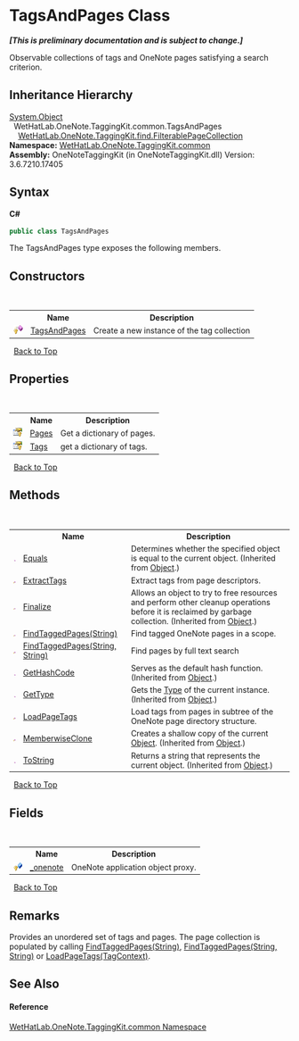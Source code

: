 # TagsAndPages Class
 _**\[This is preliminary documentation and is subject to change.\]**_

Observable collections of tags and OneNote pages satisfying a search criterion.


## Inheritance Hierarchy
<a href="http://msdn2.microsoft.com/en-us/library/e5kfa45b" target="_blank">System.Object</a><br />&nbsp;&nbsp;WetHatLab.OneNote.TaggingKit.common.TagsAndPages<br />&nbsp;&nbsp;&nbsp;&nbsp;<a href="fd54c106-45a5-9572-9322-dede80a289d0.md">WetHatLab.OneNote.TaggingKit.find.FilterablePageCollection</a><br />
**Namespace:**&nbsp;<a href="bcdbab9c-63d1-48a4-6937-af53fb8d9a55.md">WetHatLab.OneNote.TaggingKit.common</a><br />**Assembly:**&nbsp;OneNoteTaggingKit (in OneNoteTaggingKit.dll) Version: 3.6.7210.17405

## Syntax

**C#**<br />
``` C#
public class TagsAndPages
```

The TagsAndPages type exposes the following members.


## Constructors
&nbsp;<table><tr><th></th><th>Name</th><th>Description</th></tr><tr><td>![Protected method](media/protmethod.gif "Protected method")</td><td><a href="37e8c68b-9cfe-5980-5a76-1a15432b159b.md">TagsAndPages</a></td><td>
Create a new instance of the tag collection</td></tr></table>&nbsp;
<a href="#tagsandpages-class">Back to Top</a>

## Properties
&nbsp;<table><tr><th></th><th>Name</th><th>Description</th></tr><tr><td>![Protected property](media/protproperty.gif "Protected property")</td><td><a href="a19ad079-12a2-f9d0-626e-ba9de4d11f62.md">Pages</a></td><td>
Get a dictionary of pages.</td></tr><tr><td>![Protected property](media/protproperty.gif "Protected property")</td><td><a href="0314d54a-9714-e4f0-51e2-d798cced1a63.md">Tags</a></td><td>
get a dictionary of tags.</td></tr></table>&nbsp;
<a href="#tagsandpages-class">Back to Top</a>

## Methods
&nbsp;<table><tr><th></th><th>Name</th><th>Description</th></tr><tr><td>![Public method](media/pubmethod.gif "Public method")</td><td><a href="http://msdn2.microsoft.com/en-us/library/bsc2ak47" target="_blank">Equals</a></td><td>
Determines whether the specified object is equal to the current object.
 (Inherited from <a href="http://msdn2.microsoft.com/en-us/library/e5kfa45b" target="_blank">Object</a>.)</td></tr><tr><td>![Protected method](media/protmethod.gif "Protected method")</td><td><a href="b102ec25-2df2-70e4-396e-e2f2db35c94a.md">ExtractTags</a></td><td>
Extract tags from page descriptors.</td></tr><tr><td>![Protected method](media/protmethod.gif "Protected method")</td><td><a href="http://msdn2.microsoft.com/en-us/library/4k87zsw7" target="_blank">Finalize</a></td><td>
Allows an object to try to free resources and perform other cleanup operations before it is reclaimed by garbage collection.
 (Inherited from <a href="http://msdn2.microsoft.com/en-us/library/e5kfa45b" target="_blank">Object</a>.)</td></tr><tr><td>![Protected method](media/protmethod.gif "Protected method")</td><td><a href="237240c6-6264-fca9-cb48-30717d16232f.md">FindTaggedPages(String)</a></td><td>
Find tagged OneNote pages in a scope.</td></tr><tr><td>![Protected method](media/protmethod.gif "Protected method")</td><td><a href="aa4818db-9b9d-c820-8334-c96a71c2a2b4.md">FindTaggedPages(String, String)</a></td><td>
Find pages by full text search</td></tr><tr><td>![Public method](media/pubmethod.gif "Public method")</td><td><a href="http://msdn2.microsoft.com/en-us/library/zdee4b3y" target="_blank">GetHashCode</a></td><td>
Serves as the default hash function.
 (Inherited from <a href="http://msdn2.microsoft.com/en-us/library/e5kfa45b" target="_blank">Object</a>.)</td></tr><tr><td>![Public method](media/pubmethod.gif "Public method")</td><td><a href="http://msdn2.microsoft.com/en-us/library/dfwy45w9" target="_blank">GetType</a></td><td>
Gets the <a href="http://msdn2.microsoft.com/en-us/library/42892f65" target="_blank">Type</a> of the current instance.
 (Inherited from <a href="http://msdn2.microsoft.com/en-us/library/e5kfa45b" target="_blank">Object</a>.)</td></tr><tr><td>![Protected method](media/protmethod.gif "Protected method")</td><td><a href="b802a68e-5fa3-3ede-b373-27ff320361e6.md">LoadPageTags</a></td><td>
Load tags from pages in subtree of the OneNote page directory structure.</td></tr><tr><td>![Protected method](media/protmethod.gif "Protected method")</td><td><a href="http://msdn2.microsoft.com/en-us/library/57ctke0a" target="_blank">MemberwiseClone</a></td><td>
Creates a shallow copy of the current <a href="http://msdn2.microsoft.com/en-us/library/e5kfa45b" target="_blank">Object</a>.
 (Inherited from <a href="http://msdn2.microsoft.com/en-us/library/e5kfa45b" target="_blank">Object</a>.)</td></tr><tr><td>![Public method](media/pubmethod.gif "Public method")</td><td><a href="http://msdn2.microsoft.com/en-us/library/7bxwbwt2" target="_blank">ToString</a></td><td>
Returns a string that represents the current object.
 (Inherited from <a href="http://msdn2.microsoft.com/en-us/library/e5kfa45b" target="_blank">Object</a>.)</td></tr></table>&nbsp;
<a href="#tagsandpages-class">Back to Top</a>

## Fields
&nbsp;<table><tr><th></th><th>Name</th><th>Description</th></tr><tr><td>![Protected field](media/protfield.gif "Protected field")</td><td><a href="63990626-402a-7adb-3959-803ff7a5a9a7.md">_onenote</a></td><td>
OneNote application object proxy.</td></tr></table>&nbsp;
<a href="#tagsandpages-class">Back to Top</a>

## Remarks
Provides an unordered set of tags and pages. The page collection is populated by calling <a href="237240c6-6264-fca9-cb48-30717d16232f.md">FindTaggedPages(String)</a>, <a href="aa4818db-9b9d-c820-8334-c96a71c2a2b4.md">FindTaggedPages(String, String)</a> or <a href="b802a68e-5fa3-3ede-b373-27ff320361e6.md">LoadPageTags(TagContext)</a>.

## See Also


#### Reference
<a href="bcdbab9c-63d1-48a4-6937-af53fb8d9a55.md">WetHatLab.OneNote.TaggingKit.common Namespace</a><br />